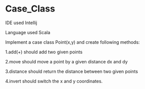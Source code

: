 # Case_Class

IDE used Intellij

Language used Scala

Implement a case class Point(x,y) and create following methods:

1.add(+) should add two given points

2.move should move a point by a given distance dx and dy

3.distance should return the distance between two given points

4.invert should switch the x and y coordinates.













